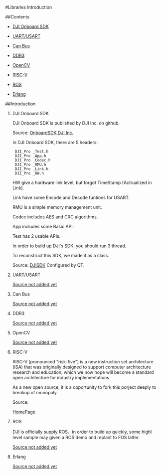 #Libraries Introduction

##Contents

- [DJI Onboard SDK](#user-content-1)

- [UART/USART](#user-content-2)

- [Can Bus](#user-content-3)

- [DDR3](#user-content-4)

- [OpenCV](#user-content-5)

- [RISC-V](#user-content-6)

- [ROS](#user-content-7)

- [Erlang](#user-content-8)


##Introduction

1. <p id="1"> DJI Onboard SDK

	DJI Onboard SDK is published by DJI Inc. on github.
	
	Source:
	[OnboardSDK DJI Inc.](https://github.com/dji-sdk/Onboard-SDK)
	
	
	In DJI Onboard SDK, there are 5 headers:

		DJI_Pro _Test.h
		DJI_Pro _App.h
		DJI_Pro _Codec.h
		DJI_Pro _RMU.h
		DJI_Pro _Link.h
		DJI_Pro _HW.h

	HW give a hardware link level, but forgot TimeStamp (Actrualized in Link).

	Link have some Encode and Decode funtions for USART.

	RMU is a simple memory management unit.
	
	Codec includes AES and CRC algorithms.

	App includes some Basic API.

	Test has 2 usable APIs.

	In order to build up DJI's SDK, you should run 3 thread.

	To reconstruct this SDK, we made it as a class.

	Source:
	[DJISDK](https://github.com/justwillim/FOS/tree/Development/Lib/DJISDK)
	Configured by QT.

2. <p id="2"> UART/USART
	

	[Source not added yet](Document/EN/Libs.md)

3. <p id="3"> Can Bus
	

	[Source not added yet](Document/EN/Libs.md)

4. <p id="4"> DDR3
	

	[Source not added yet](Document/EN/Libs.md)

5. <p id="5"> OpenCV


	[Source not added yet](Document/EN/Libs.md)

6. <p id="6">RISC-V

	RISC-V (pronounced "risk-five") is a new instruction set architecture (ISA) that was originally designed to support computer architecture research and education, which we now hope will become a standard open architecture for industry implementations. 
 	
	As a new open source, it is a opportunity to fork this porject deeply to breakup of monopoly.

	Source:

	[HomePage](http://riscv.org/)

7. <P id="7">ROS

	DJI is officially supply ROS，in order to build up quickly, some highl level sample may given a ROS demo and replant to FOS latter. 

	[Source not added yet](Document/EN/Libs.md)

8. <P id="8">Erlang
	
	[Source not added yet](Document/EN/Libs.md)
	
		
 
		